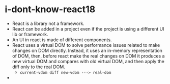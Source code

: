 # i-dont-know-react18

* React is a library not a framework.
* React can be added in a project even if the project is using a different UI lib or framework.
* An UI in react is made of different components.
* React uses a virtual DOM to solve performance issues related to make changes on DOM directly. Instead, it uses an in-memory representation of DOM, then, before react make the real changes on DOM it produces a new virtual DOM and compares with old virtual DOM, and then apply the diff only to the real DOM. 
  * `current-vdom diff new-vdom ---> real-dom`
* 
